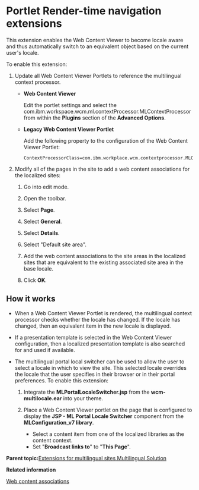 # Portlet Render-time navigation extensions

This extension enables the Web Content Viewer to become locale aware and thus automatically switch to an equivalent object based on the current user's locale.

To enable this extension:

1.  Update all Web Content Viewer Portlets to reference the multilingual context processor.

    -   **Web Content Viewer**

        Edit the portlet settings and select the com.ibm.workspace.wcm.ml.contextProcessor.MLContextProcessor from within the **Plugins** section of the **Advanced Options**.

    -   **Legacy Web Content Viewer Portlet**

        Add the following property to the configuration of the Web Content Viewer Portlet:

        ```
        ContextProcessorClass=com.ibm.workplace.wcm.contextprocessor.MLContextProcessor
        ```

2.  Modify all of the pages in the site to add a web content associations for the localized sites:

    1.  Go into edit mode.

    2.  Open the toolbar.

    3.  Select **Page**.

    4.  Select **General**.

    5.  Select **Details**.

    6.  Select "Default site area".

    7.  Add the web content associations to the site areas in the localized sites that are equivalent to the existing associated site area in the base locale.

    8.  Click **OK**.


## How it works

-   When a Web Content Viewer Portlet is rendered, the multilingual context processor checks whether the locale has changed. If the locale has changed, then an equivalent item in the new locale is displayed.

-   If a presentation template is selected in the Web Content Viewer configuration, then a localized presentation template is also searched for and used if available.

-   The multilingual portal local switcher can be used to allow the user to select a locale in which to view the site. This selected locale overrides the locale that the user specifies in their browser or in their portal preferences. To enable this extension:

    1.  Integrate the **MLPortalLocaleSwitcher.jsp** from the **wcm-multilocale.ear** into your theme.

    2.  Place a Web Content Viewer portlet on the page that is configured to display the **JSP - ML Portal Locale Switcher** component from the **MLConfiguration\_v7 library**.

        -   Select a content item from one of the localized libraries as the content context.
        -   Set "**Broadcast links to**" to "**This Page**".

**Parent topic:**[Extensions for multilingual sites Multilingual Solution](../wcm/wcm_mls_extensions.md)

**Related information**  


[Web content associations](../wcm/wcm_delivery_contentmap_about.md)

